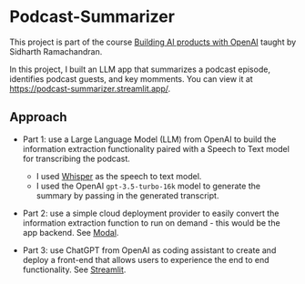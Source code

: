 # Podcast-Summarizer

This project is part of the course [Building AI products with OpenAI](https://uplimit.com/course/building-ai-products-with-openai) taught by Sidharth Ramachandran.

In this project, I built an LLM app that summarizes a podcast episode, identifies podcast guests, and key momments. You can view it at https://podcast-summarizer.streamlit.app/.

## Approach

- Part 1: use a Large Language Model (LLM) from OpenAI to build the information extraction functionality paired with a Speech to Text model for transcribing the podcast. 
   * I used [Whisper](https://github.com/openai/whisper) as the speech to text model.
   * I used the OpenAI `gpt-3.5-turbo-16k` model to generate the summary by passing in the generated transcript. 

- Part 2: use a simple cloud deployment provider to easily convert the information extraction function to run on demand - this would be the app backend. See [Modal](https://modal.com/).

- Part 3: use ChatGPT from OpenAI as coding assistant to create and deploy a front-end that allows users to experience the end to end functionality. See [Streamlit](https://streamlit.io/).

